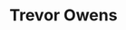 ---
layout: post
title: Trevor Owens
school: NYU
major: Major?
image: https://static.squarespace.com/static/50354720c4aa2d2d3150d3d8/t/5036565924ac8e905e7e2b2a/1345738333558/?format=300w
position: Founder
positionURL: http://www.techatnyu.org/position
now: Javelin
nowURL: http://www.google.com
twitter: to
email: t@NYU email?
graduate: 2014
weight: 1
---